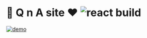 #  🚀 Q n A site :heart:   ![react build](https://img.shields.io/badge/React-build-brightgreen.svg)
[![demo](https://img.shields.io/badge/website-demo-blue.svg)](https://whoami-shubham.github.io/QnA-site)
